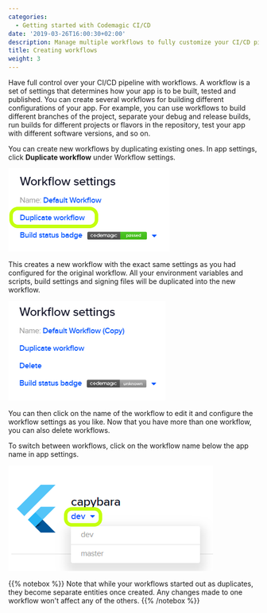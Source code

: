 ```yaml
---
categories:
  - Getting started with Codemagic CI/CD
date: '2019-03-26T16:00:30+02:00'
description: Manage multiple workflows to fully customize your CI/CD pipeline
title: Creating workflows
weight: 3
---
```


Have full control over your CI/CD pipeline with workflows. A workflow is a set of settings that determines how your app is to be built, tested and published. You can create several workflows for building different configurations of your app. For example, you can use workflows to build different branches of the project, separate your debug and release builds, run builds for different projects or flavors in the repository, test your app with different software versions, and so on.

You can create new workflows by duplicating existing ones. In app settings, click **Duplicate workflow** under Workflow settings.

![](../uploads/duplicate_ed.png)

This creates a new workflow with the exact same settings as you had configured for the original workflow. All your environment variables and scripts, build settings and signing files will be duplicated into the new workflow.

![](../uploads/duplicate_created.PNG)

You can then click on the name of the workflow to edit it and configure the workflow settings as you like. Now that you have more than one workflow, you can also delete workflows.

To switch between workflows, click on the workflow name below the app name in app settings.

![](../uploads/select_workflow_ed.png)

{{% notebox %}}
Note that while your workflows started out as duplicates, they become separate entities once created. Any changes made to one workflow won't affect any of the others.
{{% /notebox %}}
